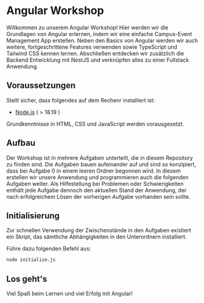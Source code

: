 # Angular Workshop
Willkommen zu unserem Angular Workshop! Hier werden wir die Grundlagen von Angular erlernen, indem wir eine einfache Campus-Event Management App erstellen. 
Neben den Basics von Angular werden wir auch weitere, fortgeschrittene Features verwenden sowie TypeScript und Tailwind CSS kennen lernen. 
Abschließen entdecken wir zusätzlich die Backend Entwicklung mit NestJS und verknüpfen alles zu einer Fullstack Anwendung.

## Voraussetzungen

Stellt sicher, dass folgendes auf dem Rechenr installiert ist:
- [Node.js](https://nodejs.org/) ( > 18.19 )

Grundkenntnisse in HTML, CSS und JavaScript werden vorausgesetzt.

## Aufbau

Der Workshop ist in mehrere Aufgaben unterteilt, die in diesem Repository zu finden sind. 
Die Aufgaben bauen aufeinander auf und sind so konzipiert, dass bei Aufgabe 0 in einem leeren Ordner begonnen wird. 
In diesem erstellen wir unsere Anwendung und programmieren auch die folgenden Aufgaben weiter. 
Als Hilfestellung bei Problemen oder Schwierigkeiten enthält jede Aufgabe dennoch den aktuellen Stand der Anwendung, 
der nach erfolgreichem Lösen der vorherigen Aufgabe vorhanden sein sollte.

## Initialisierung

Zur schnellen Verwendung der Zwischenstände in den Aufgaben existiert ein Skript, das sämtliche Abhängigkeiten in den Unterordnern installiert.

Führe dazu folgenden Befehl aus:

```bash
node initialize.js
```

## Los geht's 
Viel Spaß beim Lernen und viel Erfolg mit Angular!

